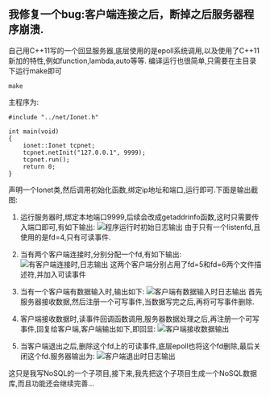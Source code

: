 ## 我修复一个bug:客户端连接之后，断掉之后服务器程序崩溃.

自己用C++11写的一个回显服务器,底层使用的是epoll系统调用,以及使用了C++11新加的特性,例如function,lambda,auto等等.
编译运行也很简单,只需要在主目录下运行make即可
```
make
```

主程序为:
```
#include "../net/Ionet.h"

int main(void)
{
    ionet::Ionet tcpnet;
    tcpnet.netInit("127.0.0.1", 9999);
    tcpnet.run();
    return 0;
}
```
声明一个Ionet类,然后调用初始化函数,绑定ip地址和端口,运行即可.下面是输出截图:

1. 运行服务器时,绑定本地端口9999,后续会改成getaddrinfo函数,这时只需要传入端口即可,有如下输出:
![程序运行时初始日志输出](http://7xjnip.com1.z0.glb.clouddn.com/%E9%80%89%E5%8C%BA_065.png "")
由于只有一个listenfd,且使用的是fd=4,只有可读事件.

2. 当有两个客户端连接时,分别分配一个fd,有如下输出:
![有客户端连接时,日志输出](http://7xjnip.com1.z0.glb.clouddn.com/%E9%80%89%E5%8C%BA_066.png "")
这两个客户端分别占用了fd=5和fd=6两个文件描述符,并加入可读事件

3. 当有一个客户端有数据输入时,输出如下:
![客户端有数据输入时日志输出](http://7xjnip.com1.z0.glb.clouddn.com/%E9%80%89%E5%8C%BA_067.png "")
首先服务器接收数据,然后注册一个可写事件,当数据写完之后,再将可写事件删除.

4. 客户端接收数据时,读事件回调函数调用,服务器数据处理之后,再注册一个可写事件,回复给客户端,客户端输出如下,即回显:
![客户端接收数据输出](http://7xjnip.com1.z0.glb.clouddn.com/%E9%80%89%E5%8C%BA_068.png "")

5. 当客户端退出之后,删除这个fd上的可读事件,底层epoll也将这个fd删除,最后关闭这个fd.服务器输出为:
![客户端退出时日志输出](http://7xjnip.com1.z0.glb.clouddn.com/%E9%80%89%E5%8C%BA_069.png "")

这只是我写NoSQL的一个子项目,接下来,我先把这个子项目生成一个NoSQL数据库,而且功能还会继续完善...
